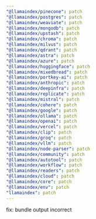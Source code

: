 ```yaml
---
"@llamaindex/pinecone": patch
"@llamaindex/postgres": patch
"@llamaindex/weaviate": patch
"@llamaindex/mongodb": patch
"@llamaindex/upstash": patch
"@llamaindex/chroma": patch
"@llamaindex/milvus": patch
"@llamaindex/qdrant": patch
"@llamaindex/astra": patch
"@llamaindex/azure": patch
"@llamaindex/huggingface": patch
"@llamaindex/mixedbread": patch
"@llamaindex/portkey-ai": patch
"@llamaindex/anthropic": patch
"@llamaindex/deepinfra": patch
"@llamaindex/replicate": patch
"@llamaindex/mistral": patch
"@llamaindex/cohere": patch
"@llamaindex/google": patch
"@llamaindex/ollama": patch
"@llamaindex/openai": patch
"@llamaindex/vercel": patch
"@llamaindex/clip": patch
"@llamaindex/groq": patch
"@llamaindex/vllm": patch
"@llamaindex/node-parser": patch
"@llamaindex/community": patch
"@llamaindex/autotool": patch
"@llamaindex/workflow": patch
"@llamaindex/readers": patch
"@llamaindex/cloud": patch
"@llamaindex/core": patch
"@llamaindex/env": patch
"llamaindex": patch
---
```


fix: bundle output incorrect
